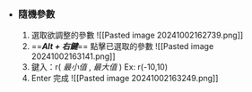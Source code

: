 - ### 隨機參數
	1.  選取欲調整的參數
		![[Pasted image 20241002162739.png]]
	2. ==***Alt + 右鍵***== 點擊已選取的參數
		![[Pasted image 20241002163141.png]]
	3. 鍵入：r( *最小值* , *最大值* )       Ex: r(-10,10)
	4. Enter 完成
		![[Pasted image 20241002163249.png]]